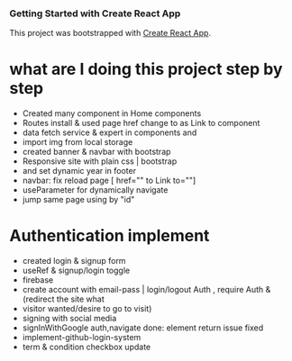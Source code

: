 ### Getting Started with Create React App
This project was bootstrapped with [Create React App](https://github.com/facebook/create-react-app).

# what are I doing this project step by step
* Created many component in Home components 
* Routes install & used
  page href change to as Link to component 
* data fetch service & expert in components and
* import img from local storage
* created banner & navbar with bootstrap
* Responsive site with plain css | bootstrap
* and set dynamic year in footer
* navbar: fix reload page [ href="" to Link to=""]
* useParameter for dynamically navigate 
* jump same page using by "id"
# Authentication implement
* created login & signup form 
* useRef & signup/login toggle
* firebase 
* create account with email-pass | login/logout Auth , require Auth & (redirect the site what 
* visitor wanted/desire to go to visit) 
* signing with social media
* signInWithGoogle auth,navigate done: element return issue fixed 
* implement-github-login-system
* term & condition checkbox update


